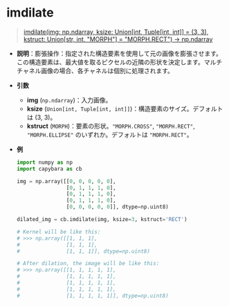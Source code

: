# imdilate

> [imdilate(img: np.ndarray, ksize: Union[int, Tuple[int, int]] = (3, 3), kstruct: Union[str, int, "MORPH"] = "MORPH.RECT") -> np.ndarray](https://github.com/DocsaidLab/Capybara/blob/975d62fba4f76db59e715c220f7a2af5ad8d050e/capybara/vision/morphology.py#L45)

- **説明**：膨張操作：指定された構造要素を使用して元の画像を膨張させます。この構造要素は、最大値を取るピクセルの近隣の形状を決定します。マルチチャネル画像の場合、各チャネルは個別に処理されます。

- **引数**

  - **img** (`np.ndarray`)：入力画像。
  - **ksize** (`Union[int, Tuple[int, int]]`)：構造要素のサイズ。デフォルトは (3, 3)。
  - **kstruct** (`MORPH`)：要素の形状。`"MORPH.CROSS"`, `"MORPH.RECT"`, `"MORPH.ELLIPSE"` のいずれか。デフォルトは `"MORPH.RECT"`。

- **例**

  ```python
  import numpy as np
  import capybara as cb

  img = np.array([[0, 0, 0, 0, 0],
                  [0, 1, 1, 1, 0],
                  [0, 1, 1, 1, 0],
                  [0, 1, 1, 1, 0],
                  [0, 0, 0, 0, 0]], dtype=np.uint8)

  dilated_img = cb.imdilate(img, ksize=3, kstruct='RECT')

  # Kernel will be like this:
  # >>> np.array([[1, 1, 1],
  #               [1, 1, 1],
  #               [1, 1, 1]], dtype=np.uint8)

  # After dilation, the image will be like this:
  # >>> np.array([[1, 1, 1, 1, 1],
  #               [1, 1, 1, 1, 1],
  #               [1, 1, 1, 1, 1],
  #               [1, 1, 1, 1, 1],
  #               [1, 1, 1, 1, 1]], dtype=np.uint8)
  ```
